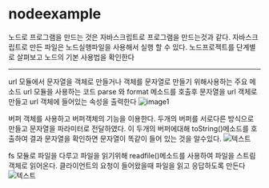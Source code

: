 nodeexample
========================

노드로 프로그램을 만드는 것은 자바스크립트로 프로그램을 만드는것과 같다. 자바스크립트로 만든 파일은 노드실행파일을 사용해서 실행 할 수 있다. 노드프로젝트를 단계별로 살펴보고 노드의 기본 사용법을 확인한다

----------------------------------------

url 모듈에서 문자열을 객체로 만들거나 객체를 문자열로 만들기 위해사용하는 주요 메소드 
url 모듈을 사용하는 코드
parse 와 format 메소드를 호출후 문자열을 url 객체로 만들고 url 객체에 들어있는 속성을 출력한다
![image1](http://drive.google.com/uc?export=view&id=1zaYufOqQAWfeE2oMZBr2GV8e1Q2ReyQA "image1")


버퍼 객체를 사용하고 버퍼객체의 기능을 이용한다. 두개의 버퍼를 서로다른 방식으로 만들고 문자열을 파라미터로 전달하였다. 이 두개의 버퍼에대해 toString()메소드를 호출하여 결과 문자열을 확인하면 문자열이 똑같이 들어 있는 것을 알수있다.
![텍스트](http://drive.google.com/uc?export=view&id=1bBRC5tYdVRntJ-8N-dK2YgPD3Rw_0F4C "image2")

fs 모듈로 파일을 다루고 파일을 읽기위해 readfile()메소드를 사용하여 파일을 스트림 객체로 읽어온다. 클라이언트의 요청이 들어왔을때 파일을 읽고 응답하도록 만든다
![텍스트](http://drive.google.com/uc?export=view&id=1byjxuMivDI6eg5m8crRvSeYYeM-yb8zS "image3")
